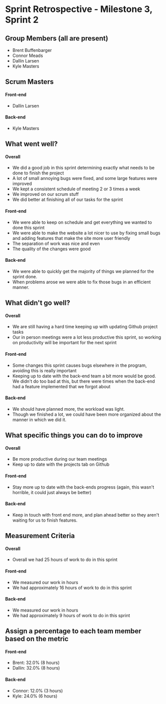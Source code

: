 # Sprint Retrospective - Milestone 3, Sprint 2

## Group Members (all are present)
- Brent Buffenbarger
- Connor Meads
- Dallin Larsen
- Kyle Masters

## Scrum Masters
#### Front-end
- Dallin Larsen

#### Back-end
- Kyle Masters

## What went well?

#### Overall
- We did a good job in this sprint determining exactly what needs to be done to finish the project 
- A lot of small annoying bugs were fixed, and some large features were improved
- We kept a consistent schedule of meeting 2 or 3 times a week
- We improved on our scrum stuff
- We did better at finishing all of our tasks for the sprint

#### Front-end
- We were able to keep on schedule and get everything we wanted to done this sprint
- We were able to make the website a lot nicer to use by fixing small bugs and adding features that make the site more user friendly
- The separation of work was nice and even
- The quality of the changes were good

#### Back-end
- We were able to quickly get the majority of things we planned for the sprint done.
- When problems arose we were able to fix those bugs in an efficient manner.

## What didn't go well?

#### Overall
- We are still having a hard time keeping up with updating Github project tasks
- Our in person meetings were a lot less productive this sprint, so working on productivity will be important for the next sprint

#### Front-end
- Some changes this sprint causes bugs elsewhere in the program, avoiding this is really important
- Keeping up to date with the back-end team a bit more would be good. We didn't do too bad at this, but there were times when the back-end had a feature implemented that we forgot about

#### Back-end
- We should have planned more, the workload was light.
- Though we finished a lot, we could have been more organized about the manner in which we did it.

## What specific things you can do to improve

#### Overall
- Be more productive during our team meetings
- Keep up to date with the projects tab on Github

#### Front-end
- Stay more up to date with the back-ends progress (again, this wasn't horrible, it could just always be better)

#### Back-end
- Keep in touch with front end more, and plan ahead better so they aren't waiting for us to finish features.

## Measurement Criteria

#### Overall
- Overall we had 25 hours of work to do in this sprint

#### Front-end
- We measured our work in hours
- We had approximately 16 hours of work to do in this sprint

#### Back-end
- We measured our work in hours
- We had approximately 9 hours of work to do in this sprint

## Assign a percentage to each team member based on the metric

#### Front-end
- Brent: 32.0% (8 hours)
- Dallin: 32.0% (8 hours)

#### Back-end
- Connor: 12.0% (3 hours)
- Kyle: 24.0% (6 hours)
